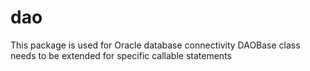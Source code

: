 # dao
This package is used for Oracle database connectivity
DAOBase class needs to be extended for specific callable statements